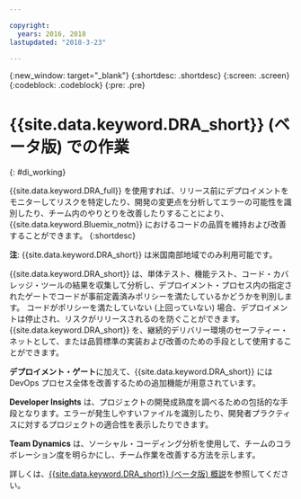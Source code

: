 ```yaml
---

copyright:
  years: 2016, 2018
lastupdated: "2018-3-23"

---
```


{:new_window: target="_blank"}
{:shortdesc: .shortdesc}
{:screen: .screen}
{:codeblock: .codeblock}
{:pre: .pre}

# {{site.data.keyword.DRA_short}} (ベータ版) での作業
{: #di_working}

{{site.data.keyword.DRA_full}} を使用すれば、リリース前にデプロイメントをモニターしてリスクを特定したり、開発の変更点を分析してエラーの可能性を識別したり、チーム内のやりとりを改善したりすることにより、{{site.data.keyword.Bluemix_notm}} におけるコードの品質を維持および改善することができます。
{:shortdesc}

**注**: {{site.data.keyword.DRA_short}} は米国南部地域でのみ利用可能です。

{{site.data.keyword.DRA_short}} は、単体テスト、機能テスト、コード・カバレッジ・ツールの結果を収集して分析し、デプロイメント・プロセス内の指定されたゲートでコードが事前定義済みポリシーを満たしているかどうかを判別します。 コードがポリシーを満たしていない (上回っていない) 場合、デプロイメントは停止され、リスクがリリースされるのを防ぐことができます。 {{site.data.keyword.DRA_short}} を、継続的デリバリー環境のセーフティー・ネットとして、または品質標準の実装および改善のための手段として使用することができます。 

**デプロイメント・ゲート**に加えて、{{site.data.keyword.DRA_short}} には DevOps プロセス全体を改善するための追加機能が用意されています。  

**Developer Insights** は、プロジェクトの開発成熟度を調べるための包括的な手段となります。エラーが発生しやすいファイルを識別したり、開発者プラクティスに対するプロジェクトの適合性を表示したりできます。

	
**Team Dynamics** は、ソーシャル・コーディング分析を使用して、チームのコラボレーション度を明らかにし、チーム作業を改善する方法を示します。

詳しくは、[{{site.data.keyword.DRA_short}} (ベータ版) 概説](/docs/services/DevOpsInsights/index.html)を参照してください。
